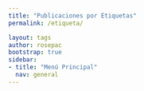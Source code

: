 ```yaml
---
title: "Publicaciones por Etiquetas"
permalink: /etiqueta/

layout: tags
author: rosepac
bootstrap: true
sidebar:
- title: "Menú Principal"
  nav: general
---
```

